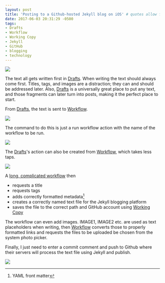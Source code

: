 ```yaml
---
layout: post
title: 'Posting to a Github-hosted Jekyll blog on iOS' # quotes allow forbidden characters
date: 2017-06-03 20:31:29 -0500
tags:
- Drafts 
- Workflow 
- Working Copy 
- Jekyll 
- GitHub 
- blogging
- technology
---
```


[![](/images/BlogpostingtoGithubhostedJerkyblogoniOS1.png)](/images/BlogpostingtoGithubhostedJerkyblogoniOS1.png)

The text all gets written first in [Drafts](https://itunes.apple.com/us/app/drafts-quickly-capture-notes-share-anywhere/id905337691?mt=8&uo=4&at=11l4RT). When writing the text should always come first. Titles, tags, and images are a distraction; they can and should be addressed later. Also, [Drafts](https://itunes.apple.com/us/app/drafts-quickly-capture-notes-share-anywhere/id905337691?mt=8&uo=4&at=11l4RT) is a universally great place to put any text, and those fragments can later turn into posts, making it the perfect place to start.

From [Drafts](https://itunes.apple.com/us/app/drafts-quickly-capture-notes-share-anywhere/id905337691?mt=8&uo=4&at=11l4RT), the text is sent to [Workflow](https://itunes.apple.com/us/app/workflow-powerful-automation-made-simple/id915249334?mt=8&uo=4&at=11l4RT). 

[![](/images/BlogpostingtoGithubhostedJerkyblogoniOS2.png)](/images/BlogpostingtoGithubhostedJerkyblogoniOS2.png)

The command to do this is just a run workflow action with the name of the workflow to be run. 

[![](/images/BlogpostingtoGithubhostedJerkyblogoniOS3.png)](/images/BlogpostingtoGithubhostedJerkyblogoniOS3.png)

The [Drafts](https://itunes.apple.com/us/app/drafts-quickly-capture-notes-share-anywhere/id905337691?mt=8&uo=4&at=11l4RT)'s action can also be created from [Workflow](https://itunes.apple.com/us/app/workflow-powerful-automation-made-simple/id915249334?mt=8&uo=4&at=11l4RT), which takes less taps. 

[![](/images/BlogpostingtoGithubhostedJerkyblogoniOS4.png)](/images/BlogpostingtoGithubhostedJerkyblogoniOS4.png)

A [long, complicated workflow](https://workflow.is/workflows/b98e90b47d334600b6665188c4ef7c43) then

* requests a title 
* requests tags 
* adds correctly formatted metadata[^20170603200740]
* creates a correctly named text file for the Jekyll blogging platform 
* saves the file to the correct path and GitHub account using [Working Copy](https://itunes.apple.com/us/app/working-copy-powerful-git-client/id896694807?mt=8&uo=4&at=11l4RT)

The workflow can even add images. IMAGE1, IMAGE2 etc. are used as text placeholders when writing, then [Workflow](https://itunes.apple.com/us/app/workflow-powerful-automation-made-simple/id915249334?mt=8&uo=4&at=11l4RT) converts those to properly formatted links and requests  the files to be uploaded be chosen from the system photo picker. 

Finally, I just need to enter a commit comment and push to Github where their servers will process the text file using Jekyll and publish. 

[![](/images/BlogpostingtoGithubhostedJerkyblogoniOS5.png)](/images/BlogpostingtoGithubhostedJerkyblogoniOS5.png)

[^20170603200740]: YAML front matter